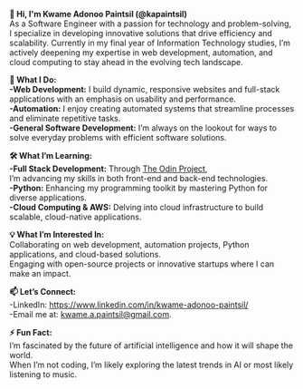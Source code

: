 **👋 Hi, I'm Kwame Adonoo Paintsil (@kapaintsil)** <br>
As a Software Engineer with a passion for technology and problem-solving, 
I specialize in developing innovative solutions that drive efficiency and scalability. 
Currently in my final year of Information Technology studies, I’m actively deepening my expertise in web development, 
automation, and cloud computing to stay ahead in the evolving tech landscape.

**🚀 What I Do:** <br>
**-Web Development:** I build dynamic, responsive websites and full-stack applications with an emphasis on usability and performance. <br>
**-Automation:** I enjoy creating automated systems that streamline processes and eliminate repetitive tasks. <br>
**-General Software Development:** I’m always on the lookout for ways to solve everyday problems with efficient software solutions. <br>

**🛠️ What I’m Learning:** <br>
**-Full Stack Development:** Through <a href= "https://www.theodinproject.com/" target= "_blank">The Odin Project</a>, <br>I’m advancing my skills in both front-end and back-end technologies.<br>
**-Python:** Enhancing my programming toolkit by mastering Python for diverse applications.<br>
**-Cloud Computing & AWS:** Delving into cloud infrastructure to build scalable, cloud-native applications.<br>

**💡 What I’m Interested In:**<br>
Collaborating on web development, automation projects, Python applications, and cloud-based solutions.<br>
Engaging with open-source projects or innovative startups where I can make an impact.<br>

**📫 Let’s Connect:**<br>
-LinkedIn: https://www.linkedin.com/in/kwame-adonoo-paintsil/ <br> 
-Email me at: kwame.a.paintsil@gmail.com.<br>

**⚡ Fun Fact:**<br>
I’m fascinated by the future of artificial intelligence and how it will shape the world. <br>
When I’m not coding, I’m likely exploring the latest trends in AI or most likely listening to music.

<!---
kapaintsil/kapaintsil is a ✨ special ✨ repository because its `README.md` (this file) appears on your GitHub profile.
You can click the Preview link to take a look at your changes.
--->
